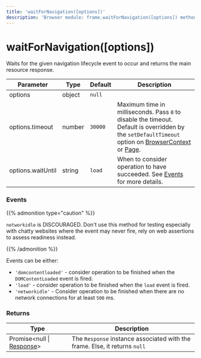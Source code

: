 ```yaml
---
title: 'waitForNavigation([options])'
description: 'Browser module: frame.waitForNavigation([options]) method'
---
```


# waitForNavigation([options])

Waits for the given navigation lifecycle event to occur and returns the main resource response.

<TableWithNestedRows>

| Parameter         | Type   | Default | Description                                                                                                                                                                                                                                                                                                                                   |
| ----------------- | ------ | ------- | --------------------------------------------------------------------------------------------------------------------------------------------------------------------------------------------------------------------------------------------------------------------------------------------------------------------------------------------- |
| options           | object | `null`  |                                                                                                                                                                                                                                                                                                                                               |
| options.timeout   | number | `30000` | Maximum time in milliseconds. Pass `0` to disable the timeout. Default is overridden by the `setDefaultTimeout` option on [BrowserContext](https://grafana.com/docs/k6/<K6_VERSION>/javascript-api/k6-browser/browsercontext/) or [Page](https://grafana.com/docs/k6/<K6_VERSION>/javascript-api/k6-browser/page/). |
| options.waitUntil | string | `load`  | When to consider operation to have succeeded. See [Events](#events) for more details.                                                                                                                                                                                                                                                         |

</TableWithNestedRows>

### Events

{{% admonition type="caution" %}}

`networkidle` is DISCOURAGED. Don't use this method for testing especially with chatty websites where the event may never fire, rely on web assertions to assess readiness instead.

{{% /admonition %}}

Events can be either:

- `'domcontentloaded'` - consider operation to be finished when the `DOMContentLoaded` event is fired.
- `'load'` - consider operation to be finished when the `load` event is fired.
- `'networkidle'` - Consider operation to be finished when there are no network connections for at least `500` ms.

### Returns

| Type                                                                                                      | Description                                                                |
| --------------------------------------------------------------------------------------------------------- | -------------------------------------------------------------------------- |
| Promise<null \| [Response](https://grafana.com/docs/k6/<K6_VERSION>/javascript-api/k6-browser/response/)> | The `Response` instance associated with the frame. Else, it returns `null` |

